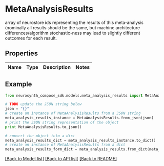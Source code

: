# MetaAnalysisResults

array of neurostore ids representing the results of this meta-analysis (nominally all results should be the same, but machine architecture differences/algorithm stochastic-ness may lead to slightly different outcomes for each result.

## Properties
Name | Type | Description | Notes
------------ | ------------- | ------------- | -------------

## Example

```python
from neurosynth_compose_sdk.models.meta_analysis_results import MetaAnalysisResults

# TODO update the JSON string below
json = "{}"
# create an instance of MetaAnalysisResults from a JSON string
meta_analysis_results_instance = MetaAnalysisResults.from_json(json)
# print the JSON string representation of the object
print MetaAnalysisResults.to_json()

# convert the object into a dict
meta_analysis_results_dict = meta_analysis_results_instance.to_dict()
# create an instance of MetaAnalysisResults from a dict
meta_analysis_results_form_dict = meta_analysis_results.from_dict(meta_analysis_results_dict)
```
[[Back to Model list]](../README.md#documentation-for-models) [[Back to API list]](../README.md#documentation-for-api-endpoints) [[Back to README]](../README.md)


